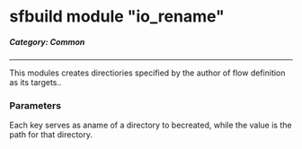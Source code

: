 # sfbuild module "io_rename"

##### _Category: Common_

-------------------------------

This modules creates directiories specified by the author of flow definition
as its targets..

### Parameters

Each key serves as aname of a directory to becreated, while the value is the
path for that directory.